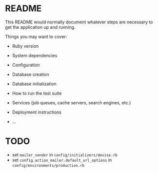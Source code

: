 # README

This README would normally document whatever steps are necessary to get the
application up and running.

Things you may want to cover:

- Ruby version

- System dependencies

- Configuration

- Database creation

- Database initialization

- How to run the test suite

- Services (job queues, cache servers, search engines, etc.)

- Deployment instructions

- ...

# TODO

- set `mailer_sender` in `config/initializers/devise.rb`
- set `config.action_mailer.default_url_options` in `config/environments/production.rb`
